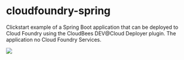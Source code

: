 cloudfoundry-spring
===================

Clickstart example of a Spring Boot application that can be deployed to Cloud Foundry using the CloudBees DEV@Cloud Deployer plugin.  The application no Cloud Foundry Services.

<a href="https://grandcentral.cloudbees.com/?CB_clickstart=https://raw.github.com/CloudBees-community/cloudfoundry-spring/master/clickstart.json"><img src="https://d3ko533tu1ozfq.cloudfront.net/clickstart/deployInstantly.png"/></a>
